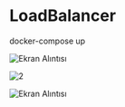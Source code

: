 # LoadBalancer

<p> docker-compose up </p>

![Ekran Alıntısı](https://user-images.githubusercontent.com/34273337/155080288-a8d2f3bf-db4b-4184-8c1c-cf20bdd4e1c5.PNG)

![2](https://user-images.githubusercontent.com/34273337/155080300-d170ab39-7fea-47af-bc4c-d5c3f1b40bff.PNG)

![Ekran Alıntısı](https://user-images.githubusercontent.com/34273337/155710370-582c4a5d-60f5-4f54-b235-99d36eb75bb1.PNG)

